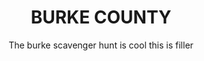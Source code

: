 <!DOCTYPE html>
<html>
  <head>
    <title>Burke Scanvegre hunt</title>
    <meta charset="utf-8"/>
    <link rel="stylesheet" type="text/css"
          href="main.css">
  </head>
  <body>
    <header>
      <h1 class="page-title">BURKE COUNTY</h1>
      <p class="page-description">The burke scavenger hunt is cool this is filler</p>
    </header>
    
    
    
    
   </body>
    </html>
